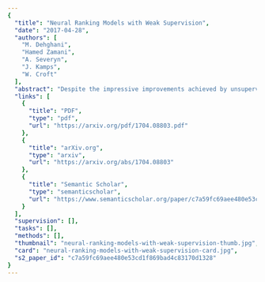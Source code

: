 ```yaml
---
{
  "title": "Neural Ranking Models with Weak Supervision",
  "date": "2017-04-28",
  "authors": [
    "M. Dehghani",
    "Hamed Zamani",
    "A. Severyn",
    "J. Kamps",
    "W. Croft"
  ],
  "abstract": "Despite the impressive improvements achieved by unsupervised deep neural networks in computer vision and NLP tasks, such improvements have not yet been observed in ranking for information retrieval. The reason may be the complexity of the ranking problem, as it is not obvious how to learn from queries and documents when no supervised signal is available. Hence, in this paper, we propose to train a neural ranking model using weak supervision, where labels are obtained automatically without human annotators or any external resources (e.g., click data). To this aim, we use the output of an unsupervised ranking model, such as BM25, as a weak supervision signal. We further train a set of simple yet effective ranking models based on feed-forward neural networks. We study their effectiveness under various learning scenarios (point-wise and pair-wise models) and using different input representations (i.e., from encoding query-document pairs into dense/sparse vectors to using word embedding representation). We train our networks using tens of millions of training instances and evaluate it on two standard collections: a homogeneous news collection (Robust) and a heterogeneous large-scale web collection (ClueWeb). Our experiments indicate that employing proper objective functions and letting the networks to learn the input representation based on weakly supervised data leads to impressive performance, with over 13% and 35% MAP improvements over the BM25 model on the Robust and the ClueWeb collections. Our findings also suggest that supervised neural ranking models can greatly benefit from pre-training on large amounts of weakly labeled data that can be easily obtained from unsupervised IR models.",
  "links": [
    {
      "title": "PDF",
      "type": "pdf",
      "url": "https://arxiv.org/pdf/1704.08803.pdf"
    },
    {
      "title": "arXiv.org",
      "type": "arxiv",
      "url": "https://arxiv.org/abs/1704.08803"
    },
    {
      "title": "Semantic Scholar",
      "type": "semanticscholar",
      "url": "https://www.semanticscholar.org/paper/c7a59fc69aee480e53cd1f869bad4c83170d1328"
    }
  ],
  "supervision": [],
  "tasks": [],
  "methods": [],
  "thumbnail": "neural-ranking-models-with-weak-supervision-thumb.jpg",
  "card": "neural-ranking-models-with-weak-supervision-card.jpg",
  "s2_paper_id": "c7a59fc69aee480e53cd1f869bad4c83170d1328"
}
---
```


